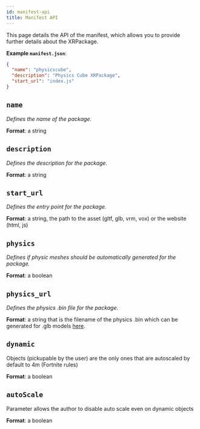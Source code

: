 ```yaml
---
id: manifest-api
title: Manifest API
---
```


This page details the API of the manifest, which allows you to provide further details about the XRPackage.

**Example `manifest.json`**:

```json
{
  "name": "physicscube",
  "description": "Physics Cube XRPackage",
  "start_url": "index.js"
}
```
## `name`

_Defines the name of the package._

**Format**: a string 

## `description`

_Defines the description for the package._

**Format**: a string

## `start_url`

_Defines the entry point for the package._

**Format**: a string, the path to the asset (gltf, glb, vrm, vox) or the website (html, js)

## `physics`

_Defines if physic meshes should be automatically generated for the package._

**Format**: a boolean

## `physics_url`

_Defines the physics .bin file for the package._

**Format**: a string that is the filename of the physics .bin which can be generated for .glb models [here](https://app.webaverse.com/build.html).

## `dynamic`

Objects (pickupable by the user) are the only ones that are autoscaled by default to 4m (Fortnite rules)

**Format**: a boolean

## `autoScale`

Parameter allows the author to disable auto scale even on dynamic objects

**Format**: a boolean